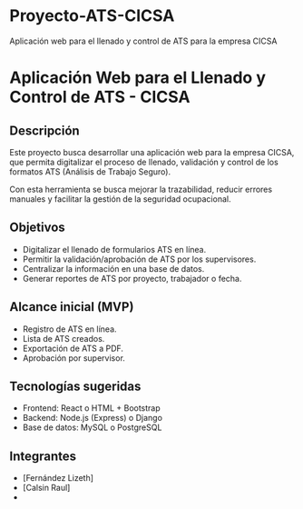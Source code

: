 # Proyecto-ATS-CICSA
Aplicación web para el llenado y control de ATS para la empresa CICSA
# Aplicación Web para el Llenado y Control de ATS - CICSA

## Descripción
Este proyecto busca desarrollar una aplicación web para la empresa CICSA, que permita digitalizar el proceso de llenado, validación y control de los formatos ATS (Análisis de Trabajo Seguro). 

Con esta herramienta se busca mejorar la trazabilidad, reducir errores manuales y facilitar la gestión de la seguridad ocupacional.

## Objetivos
- Digitalizar el llenado de formularios ATS en línea.
- Permitir la validación/aprobación de ATS por los supervisores.
- Centralizar la información en una base de datos.
- Generar reportes de ATS por proyecto, trabajador o fecha.

## Alcance inicial (MVP)
- Registro de ATS en línea.
- Lista de ATS creados.
- Exportación de ATS a PDF.
- Aprobación por supervisor.

## Tecnologías sugeridas
- Frontend: React o HTML + Bootstrap
- Backend: Node.js (Express) o Django
- Base de datos: MySQL o PostgreSQL

## Integrantes
- [Fernández Lizeth]
- [Calsin Raul]
- 

